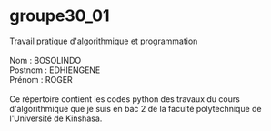 # groupe30_01
Travail pratique d'algorithmique et programmation\
\
Nom     : BOSOLINDO\
Postnom : EDHIENGENE\
Prénom  : ROGER\
\
Ce répertoire contient les codes python des travaux du cours d'algorithmique que je suis en bac 2 de la faculté polytechnique de l'Université de Kinshasa.
